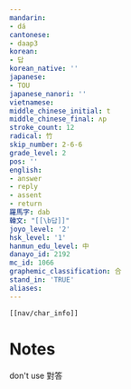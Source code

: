 ```yaml
---
mandarin:
- dá
cantonese:
- daap3
korean:
- 답
korean_native: ''
japanese:
- TOU
japanese_nanori: ''
vietnamese:
middle_chinese_initial: t
middle_chinese_final: ʌp
stroke_count: 12
radical: 竹
skip_number: 2-6-6
grade_level: 2
pos: ''
english:
- answer
- reply
- assent
- return
羅馬字: dab
韓文: "[[\b답]]"
joyo_level: '2'
hsk_level: '1'
hanmun_edu_level: 中
danayo_id: 2192
mc_id: 1066
graphemic_classification: 合
stand_in: 'TRUE'
aliases:
---
```

```meta-bind-embed
[[nav/char_info]]
```

# Notes
don't use 對答
